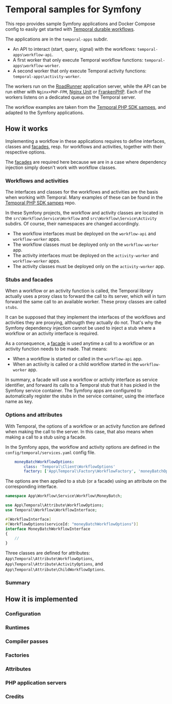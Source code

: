# Temporal samples for Symfony

This repo provides sample Symfony applications and Docker Compose config to easily get started with [Temporal durable workflows](https://temporal.io/).

The applications are in the `temporal-apps` subdir.
- An API to interact (start, query, signal) with the workflows: `temporal-apps\workflow-api`.
- A first worker that only execute Temporal workflow functions: `temporal-apps\workflow-worker`.
- A second worker that only execute Temporal activity functions: `temporal-apps\activity-worker`.

The workers run on the [RoadRunner](https://roadrunner.dev/) application server, while the API can be
run either with `Nginx+PHP-FPM`, [Nginx Unit](https://unit.nginx.org/) or [FrankenPHP](https://frankenphp.dev/).
Each of the workers listens on a dedicated queue on the Temporal server.

The workflow examples are taken from the [Temporal PHP SDK sampes](https://github.com/temporalio/samples-php), and adapted to the Symfony applications.

## How it works

Implementing a workflow in these applications requires to define interfaces, classes and [facades](https://github.com/lagdo/symfony-facades), resp. for workflows and activities, together with their respective options.

The [facades](https://github.com/lagdo/symfony-facades) are required here because we are in a case where dependency injection simply doesn't work with workflow classes.

### Workflows and activities

The interfaces and classes for the workflows and activities are the basis when working with Temporal.
Many examples of these can be found in the [Temporal PHP SDK sampes](https://github.com/temporalio/samples-php) repo.

In these Symfony projects, the workflow and activity classes are located in the `src\Workflow\Service\Workflow` and `src\Workflow\Service\Activity` subdirs. Of course, their namespaces are changed accordingly.

- The workflow interfaces must be deployed on the `workflow-api` and `workflow-worker` apps.
- The workflow classes must be deployed only on the `workflow-worker` app.
- The activity interfaces must be deployed on the `activity-worker` and `workflow-worker` apps.
- The activity classes must be deployed only on the `activity-worker` app.

### Stubs and facades

When a workflow or an activity function is called, the Temporal library actually uses a proxy class to forward the call to its server, which will in turn forward the same call to an available worker.
These proxy classes are called `stubs`.

It can be supposed that they implement the interfaces of the workflows and activities they are proxying, althougth they actually do not. That's why the Symfony dependency injection cannot be used to inject a stub where a workflow or an activity interface is required.

As a consequence, a [facade](https://github.com/lagdo/symfony-facades) is used anytime a call to a workflow or an activity function needs to be made.
That means:
- When a workflow is started or called in the `workflow-api` app.
- When an actiivity is called or a child workflow started in the `workflow-worker` app.

In summary, a facade will use a workflow or activity interface as service identifier, and forward its calls to a Temporal stub that it has picked in the Symfony service container.
The Symfony apps are configured to automatically register the stubs in the service container, using the interface name as key.

### Options and attributes

With Temporal, the options of a workflow or an activity function are defined when making the call to the server.
In this case, that also means when making a call to a stub using a facade.

In the Symfony apps, the workflow and activity options are defined in the `config/temporal/services.yaml` config file.

```yaml
    moneyBatchWorkflowOptions:
        class: 'Temporal\Client\WorkflowOptions'
        factory: ['App\Temporal\Factory\WorkflowFactory', 'moneyBatchOptions']
```

The options are then applied to a stub (or a facade) using an attribute on the corresponding interface.

```php
namespace App\Workflow\Service\Workflow\MoneyBatch;

use App\Temporal\Attribute\WorkflowOptions;
use Temporal\Workflow\WorkflowInterface;

#[WorkflowInterface]
#[WorkflowOptions(serviceId: "moneyBatchWorkflowOptions")]
interface MoneyBatchWorkflowInterface
{
    //
}
```

Three classes are defined for attributes: `App\Temporal\Attribute\WorkflowOptions`, `App\Temporal\Attribute\ActivityOptions`, and `App\Temporal\Attribute\ChildWorkflowOptions`.

### Summary

## How it is implemented

### Configuration

### Runtimes

### Compiler passes

### Factories

### Attributes

### PHP application servers

### Credits

